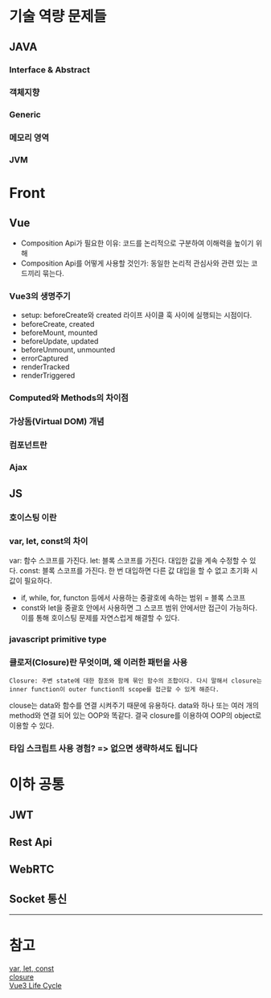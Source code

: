 # 기술 역량 문제들

## JAVA

### Interface & Abstract

### 객체지향

### Generic

### 메모리 영역

### JVM

# Front

## Vue

- Composition Api가 필요한 이유: 코드를 논리적으로 구분하여 이해력을 높이기 위해
- Composition Api를 어떻게 사용할 것인가: 동일한 논리적 관심사와 관련 있는 코드끼리 묶는다.

### Vue3의 생명주기

- setup: beforeCreate와 created 라이프 사이클 훅 사이에 실행되는 시점이다.
- beforeCreate, created
- beforeMount, mounted
- beforeUpdate, updated
- beforeUnmount, unmounted
- errorCaptured
- renderTracked
- renderTriggered

### Computed와 Methods의 차이점

### 가상돔(Virtual DOM) 개념

### 컴포넌트란

### Ajax

## JS

### 호이스팅 이란

### var, let, const의 차이

var: 함수 스코프를 가진다.
let: 블록 스코프를 가진다. 대입한 값을 계속 수정할 수 있다.
const: 블록 스코프를 가진다. 한 번 대입하면 다른 값 대입을 할 수 없고 초기화 시 값이 필요하다.

- if, while, for, functon 등에서 사용하는 중괄호에 속하는 범위 = 블록 스코프
- const와 let을 중괄호 안에서 사용하면 그 스코프 범위 안에서만 접근이 가능하다. 이를 통해 호이스팅 문제를 자연스럽게 해결할 수 있다.

### javascript primitive type

### 클로저(Closure)란 무엇이며, 왜 이러한 패턴을 사용

```
Closure: 주변 state에 대한 참조와 함께 묶인 함수의 조합이다. 다시 말해서 closure는 inner function이 outer function의 scope를 접근할 수 있게 해준다.
```

clouse는 data와 함수를 연결 시켜주기 때문에 유용하다. data와 하나 또는 여러 개의 method와 연결 되어 있는 OOP와 똑같다. 결국 closure를 이용하여 OOP의 object로 이용할 수 있다.

### 타입 스크립트 사용 경험? => 없으면 생략하셔도 됩니다

# 이하 공통

## JWT

## Rest Api

## WebRTC

## Socket 통신

---

# 참고

[var, let, const](https://github.com/gyoogle/tech-interview-for-developer/blob/master/Language/%5BJavascript%5D%20ES2015%2B%20%EC%9A%94%EC%95%BD%20%EC%A0%95%EB%A6%AC.md)  
[closure](https://github.com/gyoogle/tech-interview-for-developer/blob/master/Language/%5BJavascript%5D%20Closure.md)  
[Vue3 Life Cycle](https://v3.ko.vuejs.org/guide/composition-api-lifecycle-hooks.html)

